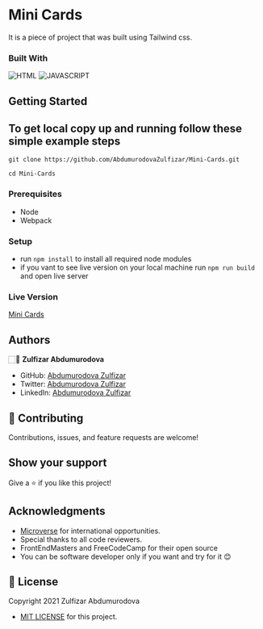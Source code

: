# Mini Cards

It is a piece of project that was built using Tailwind css.


### Built With

![HTML](https://img.shields.io/badge/html5%20-%23E34F26.svg?&style=for-the-badge&logo=html5&logoColor=white)
![JAVASCRIPT](https://img.shields.io/badge/javascript%20-%23323330.svg?&style=for-the-badge&logo=javascript&logoColor=%23F7DF1E")

## Getting Started

## To get local copy up and running follow these simple example steps

```
git clone https://github.com/AbdumurodovaZulfizar/Mini-Cards.git
```

```
cd Mini-Cards
```
### Prerequisites

- Node
- Webpack

### Setup
- run `npm install` to install all required node modules
- if you vant to see live version on your local machine run `npm run build` and open live server

### Live Version

[Mini Cards](https://abdumurodovazulfizar.github.io/NestOne-Traditional-Restaurant/)

## Authors

🏻‍💼 **Zulfizar Abdumurodova**

- GitHub: [Abdumurodova Zulfizar](https://github.com/AbdumurodovaZulfizar) 
- Twitter: [Abdumurodova Zulfizar](https://twitter.com/Zulfiza70357085)
- LinkedIn: [Abdumurodova Zulfizar](https://www.linkedin.com/in/zulfizar-abdumurodova-a61527206/) 


## 🤝 Contributing

Contributions, issues, and feature requests are welcome!


## Show your support

Give a ⭐️ if you like this project!

## Acknowledgments

- [Microverse](https://www.microverse.org/) for international opportunities.
- Special thanks to all code reviewers.
- FrontEndMasters and FreeCodeCamp for their open source
- You can be software developer only if you want and try for it 😊

## 📝 License

Copyright 2021 Zulfizar Abdumurodova
- [MIT LICENSE](https://github.com/AbdumurodovaZulfizar/NestOne-Traditional-Restaurant/blob/build_webpage/LICENSE) for this project.